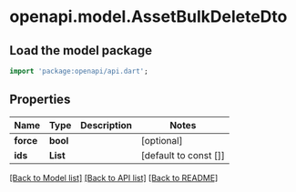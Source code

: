 # openapi.model.AssetBulkDeleteDto

## Load the model package
```dart
import 'package:openapi/api.dart';
```

## Properties
Name | Type | Description | Notes
------------ | ------------- | ------------- | -------------
**force** | **bool** |  | [optional] 
**ids** | **List<String>** |  | [default to const []]

[[Back to Model list]](../README.md#documentation-for-models) [[Back to API list]](../README.md#documentation-for-api-endpoints) [[Back to README]](../README.md)


